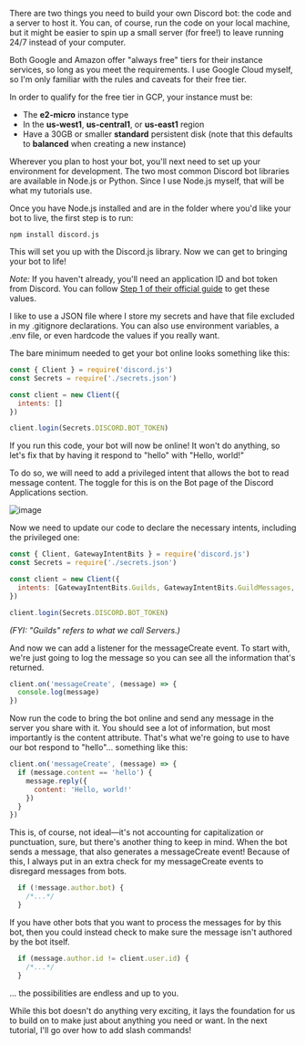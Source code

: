 There are two things you need to build your own Discord bot: the code and a server to host it. You can, of course, run the code on your local machine, but it might be easier to spin up a small server (for free!) to leave running 24/7 instead of your computer.

Both Google and Amazon offer "always free" tiers for their instance services, so long as you meet the requirements. I use Google Cloud myself, so I'm only familiar with the rules and caveats for their free tier.

In order to qualify for the free tier in GCP, your instance must be:
- The **e2-micro** instance type
- In the **us-west1**, **us-central1**, or **us-east1** region
- Have a 30GB or smaller **standard** persistent disk (note that this defaults to **balanced** when creating a new instance)

Wherever you plan to host your bot, you'll next need to set up your environment for development. The two most common Discord bot libraries are available in Node.js or Python. Since I use Node.js myself, that will be what my tutorials use.

Once you have Node.js installed and are in the folder where you'd like your bot to live, the first step is to run:

```
npm install discord.js
```

This will set you up with the Discord.js library. Now we can get to bringing your bot to life!

*Note:* If you haven't already, you'll need an application ID and bot token from Discord.  You can follow [Step 1 of their official guide](https://discord.com/developers/docs/getting-started) to get these values.

I like to use a JSON file where I store my secrets and have that file excluded in my .gitignore declarations. You can also use environment variables, a .env file, or even hardcode the values if you really want.

The bare minimum needed to get your bot online looks something like this:

```js
const { Client } = require('discord.js')
const Secrets = require('./secrets.json')

const client = new Client({
  intents: []
})

client.login(Secrets.DISCORD.BOT_TOKEN)
```

If you run this code, your bot will now be online! It won't do anything, so let's fix that by having it respond to "hello" with "Hello, world!"

To do so, we will need to add a privileged intent that allows the bot to read message content. The toggle for this is on the Bot page of the Discord Applications section.

![image](https://github.com/auntiebirdie/build-your-own-bot/assets/83483301/1a22bee9-8730-40ef-9ed3-2217318952f4)

Now we need to update our code to declare the necessary intents, including the privileged one:

```js
const { Client, GatewayIntentBits } = require('discord.js')
const Secrets = require('./secrets.json')

const client = new Client({
  intents: [GatewayIntentBits.Guilds, GatewayIntentBits.GuildMessages, GatewayIntentBits.MessageContent]
})

client.login(Secrets.DISCORD.BOT_TOKEN)
```

*(FYI: "Guilds" refers to what we call Servers.)*

And now we can add a listener for the messageCreate event. To start with, we're just going to log the message so you can see all the information that's returned.

```js
client.on('messageCreate', (message) => {
  console.log(message)
})
```

Now run the code to bring the bot online and send any message in the server you share with it. You should see a lot of information, but most importantly is the content attribute. That's what we're going to use to have our bot respond to "hello"... something like this:

```js
client.on('messageCreate', (message) => {
  if (message.content == 'hello') {
    message.reply({
      content: 'Hello, world!'
    })
  }
})
```

This is, of course, not ideal—it's not accounting for capitalization or punctuation, sure, but there's another thing to keep in mind. When the bot sends a message, that also generates a messageCreate event! Because of this, I always put in an extra check for my messageCreate events to disregard messages from bots.

```js
  if (!message.author.bot) {
    /*...*/
  }
```

If you have other bots that you want to process the messages for by this bot, then you could instead check to make sure the message isn't authored by the bot itself.

```js
  if (message.author.id != client.user.id) {
    /*...*/
  }
```

... the possibilities are endless and up to you.

While this bot doesn't do anything very exciting, it lays the foundation for us to build on to make just about anything you need or want. In the next tutorial, I'll go over how to add slash commands!

